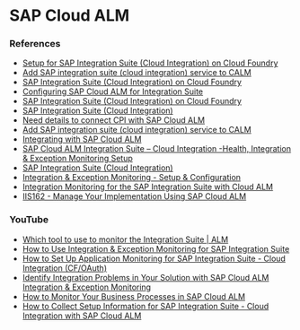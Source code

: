 # SAP Cloud ALM



### References 
* [Setup for SAP Integration Suite (Cloud Integration) on Cloud Foundry](https://support.sap.com/en/alm/sap-cloud-alm/operations/expert-portal/setup-managed-services/setup-cpi-cf.html?anchorId=section_2065216453_c_1946222274)
* [Add SAP integration suite (cloud integration) service to CALM](https://community.sap.com/t5/technology-q-a/add-sap-integration-suite-cloud-integration-service-to-calm/qaq-p/12787428)
* [SAP Integration Suite (Cloud Integration) on Cloud Foundry](https://support.sap.com/en/alm/sap-cloud-alm/operations/expert-portal/setup-managed-services/setup-cpi-cf.html?anchorId=section_1783549988_c)
* [Configuring SAP Cloud ALM for Integration Suite](https://community.sap.com/t5/technology-blogs-by-members/configuring-sap-cloud-alm-for-integration-suite/ba-p/13708615)
* [SAP Integration Suite (Cloud Integration) on Cloud Foundry](https://support.sap.com/en/alm/sap-cloud-alm/operations/expert-portal/setup-managed-services/setup-cpi-cf.html?anchorId=section_369985517_co)
* [SAP Integration Suite (Cloud Integration)](https://support.sap.com/en/alm/sap-cloud-alm/operations/expert-portal/integration-monitoring/calm-cpi.html?anchorId=section_2065216453_c)
* [Need details to connect CPI with SAP Cloud ALM](https://community.sap.com/t5/technology-q-a/need-details-to-connect-cpi-with-sap-cloud-alm/qaq-p/12792529)
* [Add SAP integration suite (cloud integration) service to CALM](https://community.sap.com/t5/technology-q-a/add-sap-integration-suite-cloud-integration-service-to-calm/qaq-p/12787428)
* [Integrating with SAP Cloud ALM](https://help.sap.com/docs/DI_ICS/925366f331c54ee88e2b61ddae0be9fc/960a20e24c074add8291b819cc002075.html)
* [SAP Cloud ALM Integration Suite – Cloud Integration -Health, Integration & Exception Monitoring Setup](https://www.sprintegrate.com/cpi/sap-cloud-alm-and-integration-suite-cloud-integration-integration-exception-monitoring-setup/)
* [SAP Integration Suite (Cloud Integration)](https://support.sap.com/en/alm/sap-cloud-alm/operations/expert-portal/integration-monitoring/calm-cpi.html?anchorId=section_2065216453_c)
* [Integration & Exception Monitoring - Setup &
Configuration](https://support.sap.com/en/alm/sap-cloud-alm/operations/expert-portal/integration-monitoring/int-mon-setup-support.html?anchorId=section_1683886374_c)
* [Integration Monitoring for the SAP Integration Suite with Cloud ALM](https://community.sap.com/t5/technology-blogs-by-members/integration-monitoring-for-the-sap-integration-suite-with-cloud-alm/ba-p/13571273)
* [IIS162 - Manage Your Implementation Using SAP Cloud ALM](https://github.com/SAP-archive/teched2021-IIS162)

### YouTube
- [Which tool to use to monitor the Integration Suite | ALM](https://www.youtube.com/watch?v=i7FgxbtOxSA)
- [How to Use Integration & Exception Monitoring for SAP Integration Suite](https://www.youtube.com/watch?v=zsHk1155mDY)
- [How to Set Up Application Monitoring for SAP Integration Suite - Cloud Integration (CF/OAuth)](https://www.youtube.com/watch?v=iXC4PGPNtpg)
- [Identify Integration Problems in Your Solution with SAP Cloud ALM Integration & Exception Monitoring](https://www.youtube.com/watch?v=I5IoZocPfAE)
- [How to Monitor Your Business Processes in SAP Cloud ALM](https://www.youtube.com/watch?v=kqvF4qbx1i0&list=PLFrwZZeBUtfjJmGp_qL018iLv3RCYzo6Y)
- [How to Collect Setup Information for SAP Integration Suite - Cloud Integration with SAP Cloud ALM](https://www.youtube.com/watch?v=K6P5NGR3nWM)
